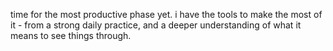 time for the most productive phase yet.
i have the tools to make the most of it - from a strong daily practice, and a deeper understanding of what it means to see things through.

